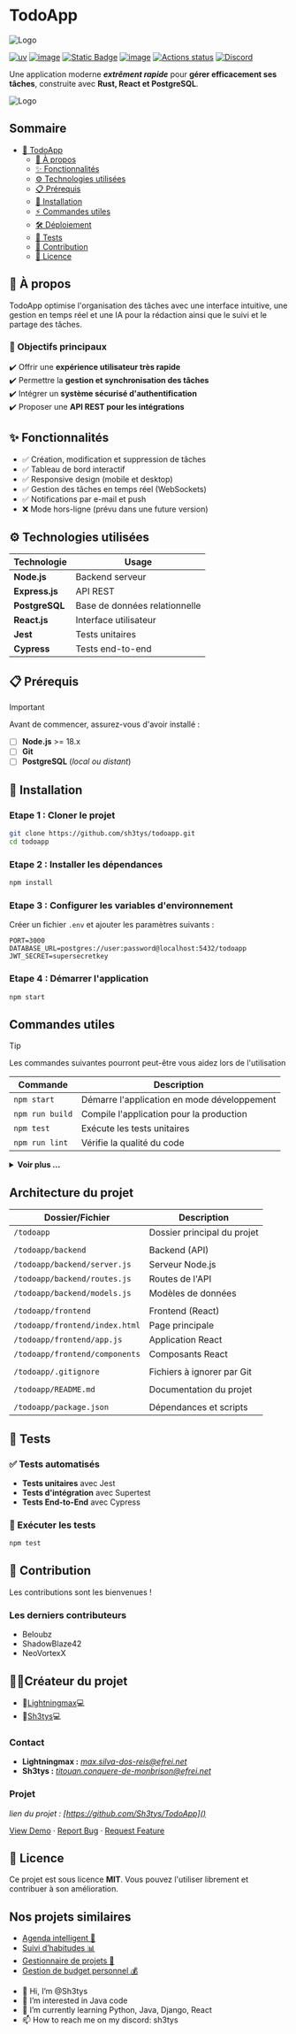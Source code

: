 # TodoApp 
<span style="width:20px;">![Logo](https://encrypted-tbn0.gstatic.com/images?q=tbn:ANd9GcR_ly2wNDz-JtvuG3ICM9S2qKYz4ud3ggJfsw&s)</span>

[![uv](https://img.shields.io/endpoint?url=https://raw.githubusercontent.com/astral-sh/uv/main/assets/badge/v0.json)](https://google.com)
[![image](https://img.shields.io/pypi/v/uv.svg)](https://pypi.python.org/pypi/uv)
[![Static Badge](https://img.shields.io/badge/todoapp-todapp-brightgreen)](https://youtube.com)
[![image](https://img.shields.io/pypi/pyversions/uv.svg)](https://pypi.python.org/pypi/uv)
[![Actions status](https://github.com/astral-sh/uv/actions/workflows/ci.yml/badge.svg)](https://github.com/astral-sh/uv/actions)
[![Discord](https://img.shields.io/badge/Discord-%235865F2.svg?logo=discord&logoColor=white)](https://www.linkedin.com/in/titouan-conquéré-de-monbrison/)


Une application moderne ***extrêment rapide*** pour **gérer efficacement ses tâches**, construite avec **Rust, React et PostgreSQL**.

![Logo](https://encrypted-tbn0.gstatic.com/images?q=tbn:ANd9GcQEciD8gAyCLEQIcmuQUy3FfFN07Uxe_KQCtg&s)

## Sommaire

- [📌 TodoApp](#-todoapp)
  - [📢 À propos](#-à-propos)
  - [✨ Fonctionnalités](#-fonctionnalités)
  - [⚙️ Technologies utilisées](#️-technologies-utilisées)
  - [📋 Prérequis](#-prérequis)
  - [🚀 Installation](#-installation)
  - [⚡ Commandes utiles](#-commandes-utiles)
  - [🛠️ Déploiement](#️-déploiement)
  - [🧪 Tests](#-tests)
  - [🤝 Contribution](#-contribution)
  - [📜 Licence](#-licence)

## 📢 À propos

TodoApp optimise l'organisation des tâches avec une interface intuitive, une gestion en temps réel et une IA pour la rédaction ainsi que le suivi et le partage des tâches.

### 🎯 Objectifs principaux

✔️ Offrir une **expérience utilisateur très rapide**  
✔️ Permettre la **gestion et synchronisation des tâches**  
✔️ Intégrer un **système sécurisé d'authentification**  
✔️ Proposer une **API REST pour les intégrations**


## ✨ Fonctionnalités
- ✅ Création, modification et suppression de tâches
- ✅ Tableau de bord interactif
- ✅ Responsive design (mobile et desktop)
- ✅ Gestion des tâches en temps réel (WebSockets)
- ✅ Notifications par e-mail et push
- ❌ Mode hors-ligne (prévu dans une future version)

## ⚙️ Technologies utilisées

| **Technologie**    | **Usage** |
|--------------------|-----------|
| **Node.js**       | Backend serveur |
| **Express.js**    | API REST |
| **PostgreSQL**    | Base de données relationnelle |
| **React.js**      | Interface utilisateur |
| **Jest**         | Tests unitaires |
| **Cypress**      | Tests end-to-end |

## 📋 Prérequis

> [!IMPORTANT]
> Avant de commencer, assurez-vous d'avoir installé :

- [ ] **Node.js** >= 18.x
- [ ] **Git**
- [ ] **PostgreSQL** (*local ou distant*)

## 🚀 Installation

### Etape 1 : Cloner le projet
```bash
git clone https://github.com/sh3tys/todoapp.git
cd todoapp
```

### Etape 2 : Installer les dépendances
```bash
npm install
```

### Etape 3 : Configurer les variables d'environnement
Créer un fichier `.env` et ajouter les paramètres suivants :
```env
PORT=3000
DATABASE_URL=postgres://user:password@localhost:5432/todoapp
JWT_SECRET=supersecretkey
``` 

### Etape 4 : Démarrer l'application
```bash
npm start
```


## Commandes utiles
>[!TIP] 
>Les commandes suivantes pourront peut-être vous aidez lors de l'utilisation

| **Commande**       | **Description**                             |
|--------------------|---------------------------------------------|
| `npm start`        | Démarre l'application en mode développement |
| `npm run build`    | Compile l'application pour la production    |
| `npm test`         | Exécute les tests unitaires                 |
| `npm run lint`     | Vérifie la qualité du code                  |

<details>
  <summary><strong>Voir plus ...</strong></summary>
  <ol>
    <li><a href="https://google.com">Documentation Node.js</a></li>
    <li><a href="https://google.com">Express.js</a></li>
    <li><a href="https://google.com">PostgreSQL</a></li>
    <li><a href="https://google.com">React.js</a></li>
    <li><a href="https://google.com">Jest</a></li>
    <li><a href="https://google.com">Cypress</a></li>
  </ol>
</details>

## Architecture du projet

| Dossier/Fichier             | Description                           |
|-----------------------------|---------------------------------------|
| `/todoapp`                  | Dossier principal du projet          |
|                  |          |
| `/todoapp/backend`                  | Backend (API)                        |
| `/todoapp/backend/server.js`             | Serveur Node.js                      |
| `/todoapp/backend/routes.js`             | Routes de l'API                      |
| `/todoapp/backend/models.js`             | Modèles de données                   |
|                  |          |
| `/todoapp/frontend`                 | Frontend (React)                     |
| `/todoapp/frontend/index.html`            | Page principale                      |
| `/todoapp/frontend/app.js`                | Application React                    |
| `/todoapp/frontend/components`           | Composants React                      |
|                  |          |
| `/todoapp/.gitignore`                | Fichiers à ignorer par Git           |
|                  |          |
| `/todoapp/README.md`                 | Documentation du projet              |
|                  |          |
| `/todoapp/package.json`              | Dépendances et scripts                |




## 🧪 Tests

### ✅ Tests automatisés
- **Tests unitaires** avec Jest
- **Tests d'intégration** avec Supertest
- **Tests End-to-End** avec Cypress

### 🔄 Exécuter les tests
```bash
npm test
```


## 🤝 Contribution

Les contributions sont les bienvenues !

### Les derniers contributeurs
- Beloubz
- ShadowBlaze42
- NeoVortexX

## 👨‍💻Créateur du projet

- 👑[Lightningmax](https://github.com/LightningMax)💻
- 👑[Sh3tys](https://github.com/Sh3tys)💻

### Contact
- **Lightningmax :** *max.silva-dos-reis@efrei.net*
- **Sh3tys :** *titouan.conquere-de-monbrison@efrei.net*

### Projet

*lien du projet : [https://github.com/Sh3tys/TodoApp]()*
<div>
  <p>
    <a href="https://google.com">View Demo</a>
    &middot;
    <a href="https://google.comd">Report Bug</a>
    &middot;
    <a href="https://google.com">Request Feature</a>
  </p>
</div>



## 📜 Licence

Ce projet est sous licence **MIT**. Vous pouvez l'utiliser librement et contribuer à son amélioration.

## Nos projets similaires
+ [Agenda intelligent 📅]()
+ [Suivi d’habitudes 📊]()
+ [Gestionnaire de projets 📂]()
+ [Gestion de budget personnel 💰]()




- 👋 Hi, I’m @Sh3tys
- 👀 I’m interested in Java code
- 🌱 I’m currently learning Python, Java, Django, React
- 📫 How to reach me on my discord: sh3tys
